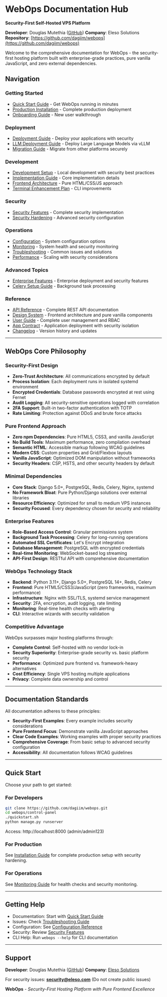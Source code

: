 # WebOps Documentation Hub

**Security-First Self-Hosted VPS Platform**

**Developer**: Douglas Mutethia ([GitHub](https://github.com/dagiim))
**Company**: Eleso Solutions
**Repository**: [https://github.com/dagiim/webops](https://github.com/dagiim/webops)

Welcome to the comprehensive documentation for WebOps - the security-first hosting platform built with enterprise-grade practices, pure vanilla JavaScript, and zero external dependencies.

## Navigation

### Getting Started
- [Quick Start Guide](getting-started/quick-start-guide.md) - Get WebOps running in minutes
- [Production Installation](getting-started/installation.md) - Complete production deployment
- [Onboarding Guide](getting-started/onboarding.md) - New user walkthrough

### Deployment
- [Deployment Guide](deployment/deployment-guide.md) - Deploy your applications with security
- [LLM Deployment Guide](deployment/llm-deployment-guide.md) - Deploy Large Language Models via vLLM
- [Migration Guide](deployment/migration.md) - Migrate from other platforms securely

### Development
- [Development Setup](development/development.md) - Local development with security best practices
- [Implementation Guide](development/implementation-guide.md) - Core implementation details
- [Frontend Architecture](development/frontend-agent-policies.md) - Pure HTML/CSS/JS approach
- [Terminal Enhancement Plan](development/terminal-experience-enhancement-plan.md) - CLI improvements

### Security
- [Security Features](security/security-features.md) - Complete security implementation
- [Security Hardening](security/security-hardening.md) - Advanced security configuration

### Operations
- [Configuration](operations/configuration.md) - System configuration options
- [Monitoring](operations/monitoring.md) - System health and security monitoring
- [Troubleshooting](operations/troubleshooting.md) - Common issues and solutions
- [Performance](operations/performance.md) - Scaling with security considerations

### Advanced Topics
- [Enterprise Features](advanced/enterprise.md) - Enterprise deployment and security features
- [Celery Setup Guide](advanced/celery-setup-guide.md) - Background task processing

### Reference
- [API Reference](reference/api-reference.md) - Complete REST API documentation
- [Design System](reference/design-system-v2.md) - Frontend architecture and pure vanilla components
- [User Guide](reference/webops-user-guide.md) - Complete user management and RBAC
- [App Contract](reference/app-contract.md) - Application deployment with security isolation
- [Changelog](reference/changelog.md) - Version history and updates

---

## WebOps Core Philosophy

### Security-First Design
- **Zero-Trust Architecture**: All communications encrypted by default
- **Process Isolation**: Each deployment runs in isolated systemd environment
- **Encrypted Credentials**: Database passwords encrypted at rest using Fernet
- **Audit Logging**: All security-sensitive operations logged with correlation
- **2FA Support**: Built-in two-factor authentication with TOTP
- **Rate Limiting**: Protection against DDoS and brute force attacks

### Pure Frontend Approach
- **Zero npm Dependencies**: Pure HTML5, CSS3, and vanilla JavaScript
- **No Build Tools**: Maximum performance, zero compilation overhead
- **Semantic HTML**: Accessible markup following WCAG guidelines
- **Modern CSS**: Custom properties and Grid/Flexbox layouts
- **Vanilla JavaScript**: Optimized DOM manipulation without frameworks
- **Security Headers**: CSP, HSTS, and other security headers by default

### Minimal Dependencies
- **Core Stack**: Django 5.0+, PostgreSQL, Redis, Celery, Nginx, systemd
- **No Framework Bloat**: Pure Python/Django solutions over external libraries
- **Resource Efficiency**: Optimized for small to medium VPS instances
- **Security Focused**: Every dependency chosen for security and reliability

### Enterprise Features
- **Role-Based Access Control**: Granular permissions system
- **Background Task Processing**: Celery for long-running operations
- **Automated SSL Certificates**: Let's Encrypt integration
- **Database Management**: PostgreSQL with encrypted credentials
- **Real-time Monitoring**: WebSocket-based log streaming
- **API-First Design**: RESTful API with comprehensive documentation

### WebOps Technology Stack
- **Backend**: Python 3.11+, Django 5.0+, PostgreSQL 14+, Redis, Celery
- **Frontend**: Pure HTML5/CSS3/JavaScript (zero frameworks, maximum performance)
- **Infrastructure**: Nginx with SSL/TLS, systemd service management
- **Security**: 2FA, encryption, audit logging, rate limiting
- **Monitoring**: Real-time health checks with alerting
- **CLI**: Interactive wizards with security validation

### Competitive Advantage
WebOps surpasses major hosting platforms through:
- **Complete Control**: Self-hosted with no vendor lock-in
- **Security Superiority**: Enterprise-grade security vs. basic platform security
- **Performance**: Optimized pure frontend vs. framework-heavy alternatives
- **Cost Efficiency**: Single VPS hosting multiple applications
- **Privacy**: Complete data ownership and control

---

## Documentation Standards

All documentation adheres to these principles:
- **Security-First Examples**: Every example includes security considerations
- **Pure Frontend Focus**: Demonstrate vanilla JavaScript approaches
- **Clear Code Examples**: Working examples with proper security practices
- **Comprehensive Coverage**: From basic setup to advanced security configuration
- **Accessibility**: All documentation follows WCAG guidelines

---

## Quick Start

Choose your path to get started:

### For Developers
```bash
git clone https://github.com/dagiim/webops.git
cd webops/control-panel
./quickstart.sh
python manage.py runserver
```
Access: http://localhost:8000 (admin/admin123)

### For Production
See [Installation Guide](getting-started/installation.md) for complete production setup with security hardening.

### For Operations
See [Monitoring Guide](operations/monitoring.md) for health checks and security monitoring.

---

## Getting Help

- Documentation: Start with [Quick Start Guide](getting-started/quick-start-guide.md)
- Issues: Check [Troubleshooting Guide](operations/troubleshooting.md)
- Configuration: See [Configuration Reference](operations/configuration.md)
- Security: Review [Security Features](security/security-features.md)
- CLI Help: Run `webops --help` for CLI documentation

---

## Support

**Developer**: Douglas Mutethia ([GitHub](https://github.com/dagiim))
**Company**: [Eleso Solutions](https://eleso.com)

For security issues: **security@eleso.com** (Do not create public issues)

**WebOps** - *Security-First Hosting Platform with Pure Frontend Excellence*